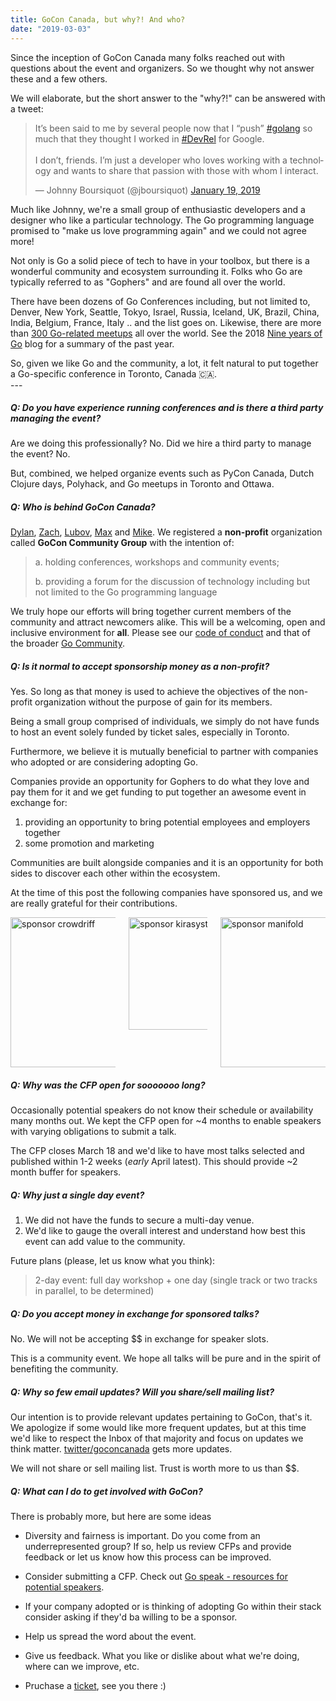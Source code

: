 ```yaml
---
title: GoCon Canada, but why?! And who?
date: "2019-03-03"
---
```


Since the inception of GoCon Canada many folks reached out with questions about the event and organizers. So we thought why not answer these and a few others.

We will elaborate, but the short answer to the "why?!" can be answered with a tweet:

<blockquote class="twitter-tweet tw-align-center" data-lang="en"><p lang="en" dir="ltr">It’s been said to me by several people now that I “push” <a href="https://twitter.com/hashtag/golang?src=hash&amp;ref_src=twsrc%5Etfw">#golang</a> so much that they thought I worked in <a href="https://twitter.com/hashtag/DevRel?src=hash&amp;ref_src=twsrc%5Etfw">#DevRel</a> for Google. <br><br>I don’t, friends. I’m just a developer who loves working with a technology and wants to share that passion with those with whom I interact.</p>&mdash; Johnny Boursiquot (@jboursiquot) <a href="https://twitter.com/jboursiquot/status/1086681603319967744?ref_src=twsrc%5Etfw">January 19, 2019</a></blockquote>
<script async src="https://platform.twitter.com/widgets.js" charset="utf-8"></script>

Much like Johnny, we're a small group of enthusiastic developers and a designer who like a particular technology. The Go programming language promised to "make us love programming again" and we could not agree more!

<!--more-->

Not only is Go a solid piece of tech to have in your toolbox, but there is a wonderful community and ecosystem surrounding it. Folks who Go are typically referred to as "Gophers" and are found all over the world.

There have been dozens of Go Conferences including, but not limited to, Denver, New York, Seattle, Tokyo, Israel, Russia, Iceland, UK, Brazil, China, India, Belgium, France, Italy .. and the list goes on. Likewise, there are more than [300 Go-related meetups](https://www.meetup.com/topics/golang/) all over the world. See the 2018 [Nine years of Go](https://blog.golang.org/9years) blog for a summary of the past year.

<div class="has-text-centered has-text-weight-bold is-size-5">
So, given we like Go and the community, a lot, it felt natural to put together a Go-specific conference in Toronto, Canada 🇨🇦.
</div>
---

##### Q:  Do you have experience running conferences and is there a third party managing the event?

Are we doing this professionally? No. Did we hire a third party to manage the event? No.

But, combined, we helped organize events such as PyCon Canada, Dutch Clojure days, Polyhack, and Go meetups in Toronto and Ottawa.

##### Q:	Who is behind GoCon Canada?

[Dylan](https://dylanarbour.com/), [Zach](https://zachgoldstein.github.io/), [Lubov](https://www.lubovsoltan.com/), [Max](https://gonzih.me/) and [Mike](https://mfridman.com). We registered a **non-profit** organization called **GoCon Community Group** with the intention of:

> a. holding conferences, workshops and community events;
>
> b. providing a forum for the discussion of technology including but not limited to the Go programming language

We truly hope our efforts will bring together current members of the community and attract newcomers alike. This will be a welcoming, open and inclusive environment for **all**. Please see our [code of conduct](https://gocon.ca/code-of-conduct/) and that of the broader [Go Community](https://golang.org/conduct).

##### Q:	Is it normal to accept sponsorship money as a non-profit?

Yes. So long as that money is used to achieve the objectives of the non-profit organization without the purpose of gain for its members.

Being a small group comprised of individuals, we simply do not have funds to host an event solely funded by ticket sales, especially in Toronto.

Furthermore, we believe it is mutually beneficial to partner with companies who adopted or are considering adopting Go.

Companies provide an opportunity for Gophers to do what they love and pay them for it and we get funding to put together an awesome event in exchange for:

1. providing an opportunity to bring potential employees and employers together
2. some promotion and marketing

Communities are built alongside companies and it is an opportunity for both sides to discover each other within the ecosystem.

At the time of this post the following companies have sponsored us, and we are really grateful for their contributions.

<div class="columns has-text-centered">
  <div class="column">
    <a href="https://crowdriff.com/"><img src="/img/sponsors/crowdriff-logo.png" alt="sponsor crowdriff" width="240" height="auto"></a>
  </div>
  <div class="column">
    <a href="https://kirasystems.com/"><img src="/img/sponsors/kira-logo.svg" alt="sponsor kirasystems" width="180" height="auto"></a>
  </div>
  <div class="column">
    <a href="https://www.manifold.co/gocon?utm_campaign=gocon&utm_source=gocon&utm_medium=sponsorship"><img src="/img/sponsors/manifold-logo.png" alt="sponsor manifold" width="240" height="auto"></a>
  </div>
</div>

##### Q:	Why was the CFP open for sooooooo long?

Occasionally potential speakers do not know their schedule or availability many months out. We kept the CFP open for ~4 months to enable speakers with varying obligations to submit a talk.

The CFP closes March 18 and we'd like to have most talks selected and published within 1-2 weeks (_early_ April latest). This should provide ~2 month buffer for speakers.

##### Q:	Why just a single day event?

1. We did not have the funds to secure a multi-day venue.
2. We'd like to gauge the overall interest and understand how best this event can add value to the community.

Future plans (please, let us know what you think):

> 2-day event: full day workshop + one day (single track or two tracks in parallel, to be determined)

##### Q:	Do you accept money in exchange for sponsored talks?

No. We will not be accepting $$ in exchange for speaker slots.

This is a community event. We hope all talks will be pure and in the spirit of benefiting the community.

##### Q:  Why so few email updates? Will you share/sell mailing list?

Our intention is to provide relevant updates pertaining to GoCon, that's it. We apologize if some would like more frequent updates, but at this time we'd like to respect the Inbox of that majority and focus on updates we think matter. [twitter/goconcanada](https://twitter.com/goconcanada) gets more updates.

We will not share or sell mailing list. Trust is worth more to us than $$.

##### Q:  What can I do to get involved with GoCon?

There is probably more, but here are some ideas

- Diversity and fairness is important. Do you come from an underrepresented group? If so, help us review CFPs and provide feedback or let us know how this process can be improved.

- Consider submitting a CFP. Check out [Go speak - resources for potential speakers](/blog/speaker-resources/).

- If your company adopted or is thinking of adopting Go within their stack consider asking if they'd ba willing to be a sponsor.

- Help us spread the word about the event.

- Give us feedback. What you like or dislike about what we're doing, where can we improve, etc.

- Pruchase a [ticket](<https://www.eventbrite.ca/e/gocon-canada-2019-tickets-54500830451>), see you there :)